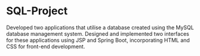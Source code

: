 # SQL-Project
Developed two applications that utilise a database created using the MySQL database management system. 
Designed and implemented two interfaces for these applications using JSP and Spring Boot, incorporating HTML and CSS for front-end development.
